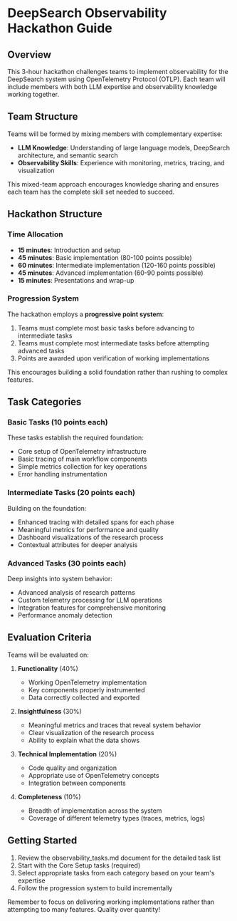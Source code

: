 # DeepSearch Observability Hackathon Guide

## Overview

This 3-hour hackathon challenges teams to implement observability for the DeepSearch system using OpenTelemetry Protocol (OTLP). Each team will include members with both LLM expertise and observability knowledge working together.

## Team Structure

Teams will be formed by mixing members with complementary expertise:
- **LLM Knowledge**: Understanding of large language models, DeepSearch architecture, and semantic search
- **Observability Skills**: Experience with monitoring, metrics, tracing, and visualization

This mixed-team approach encourages knowledge sharing and ensures each team has the complete skill set needed to succeed.

## Hackathon Structure

### Time Allocation
- **15 minutes**: Introduction and setup
- **45 minutes**: Basic implementation (80-100 points possible)
- **60 minutes**: Intermediate implementation (120-160 points possible)
- **45 minutes**: Advanced implementation (60-90 points possible)
- **15 minutes**: Presentations and wrap-up

### Progression System

The hackathon employs a **progressive point system**:
1. Teams must complete most basic tasks before advancing to intermediate tasks
2. Teams must complete most intermediate tasks before attempting advanced tasks
3. Points are awarded upon verification of working implementations

This encourages building a solid foundation rather than rushing to complex features.

## Task Categories

### Basic Tasks (10 points each)
These tasks establish the required foundation:
- Core setup of OpenTelemetry infrastructure
- Basic tracing of main workflow components
- Simple metrics collection for key operations
- Error handling instrumentation

### Intermediate Tasks (20 points each)
Building on the foundation:
- Enhanced tracing with detailed spans for each phase
- Meaningful metrics for performance and quality
- Dashboard visualizations of the research process
- Contextual attributes for deeper analysis

### Advanced Tasks (30 points each)
Deep insights into system behavior:
- Advanced analysis of research patterns
- Custom telemetry processing for LLM operations
- Integration features for comprehensive monitoring
- Performance anomaly detection

## Evaluation Criteria

Teams will be evaluated on:

1. **Functionality** (40%)
   - Working OpenTelemetry implementation
   - Key components properly instrumented
   - Data correctly collected and exported

2. **Insightfulness** (30%)
   - Meaningful metrics and traces that reveal system behavior
   - Clear visualization of the research process
   - Ability to explain what the data shows

3. **Technical Implementation** (20%)
   - Code quality and organization
   - Appropriate use of OpenTelemetry concepts
   - Integration between components

4. **Completeness** (10%)
   - Breadth of implementation across the system
   - Coverage of different telemetry types (traces, metrics, logs)

## Getting Started

1. Review the observability_tasks.md document for the detailed task list
2. Start with the Core Setup tasks (required)
3. Select appropriate tasks from each category based on your team's expertise
4. Follow the progression system to build incrementally

Remember to focus on delivering working implementations rather than attempting too many features. Quality over quantity! 